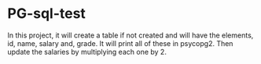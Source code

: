 # PG-sql-test
In this project, it will create a table if not created and will have the elements, id, name, salary and, grade.
It will print all of these in psycopg2.
Then update the salaries by multiplying each one by 2. 
